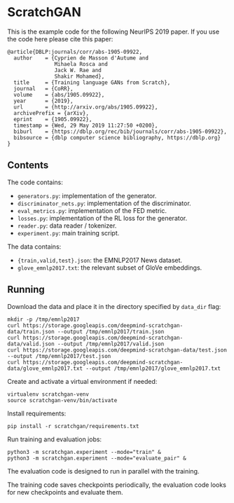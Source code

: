 # ScratchGAN

This is the example code for the following NeurIPS 2019 paper. If you use the
code here please cite this paper:

    @article{DBLP:journals/corr/abs-1905-09922,
      author    = {Cyprien de Masson d'Autume and
                   Mihaela Rosca and
                   Jack W. Rae and
                   Shakir Mohamed},
      title     = {Training language GANs from Scratch},
      journal   = {CoRR},
      volume    = {abs/1905.09922},
      year      = {2019},
      url       = {http://arxiv.org/abs/1905.09922},
      archivePrefix = {arXiv},
      eprint    = {1905.09922},
      timestamp = {Wed, 29 May 2019 11:27:50 +0200},
      biburl    = {https://dblp.org/rec/bib/journals/corr/abs-1905-09922},
      bibsource = {dblp computer science bibliography, https://dblp.org}
    }


## Contents

The code contains:

  * `generators.py`: implementation of the generator.
  * `discriminator_nets.py`: implementation of the discriminator.
  * `eval_metrics.py`: implementation of the FED metric.
  * `losses.py`: implementation of the RL loss for the generator.
  * `reader.py`: data reader / tokenizer.
  * `experiment.py`: main training script.

The data contains:

  * `{train,valid,test}.json`: the EMNLP2017 News dataset.
  * `glove_emnlp2017.txt`: the relevant subset of GloVe embeddings.

## Running

Download the data and place it in the directory specified by `data_dir` flag:

    mkdir -p /tmp/emnlp2017
    curl https://storage.googleapis.com/deepmind-scratchgan-data/train.json --output /tmp/emnlp2017/train.json
    curl https://storage.googleapis.com/deepmind-scratchgan-data/valid.json --output /tmp/emnlp2017/valid.json
    curl https://storage.googleapis.com/deepmind-scratchgan-data/test.json --output /tmp/emnlp2017/test.json
    curl https://storage.googleapis.com/deepmind-scratchgan-data/glove_emnlp2017.txt --output /tmp/emnlp2017/glove_emnlp2017.txt

Create and activate a virtual environment if needed:

    virtualenv scratchgan-venv
    source scratchgan-venv/bin/activate

Install requirements:

    pip install -r scratchgan/requirements.txt

Run training and evaluation jobs:

    python3 -m scratchgan.experiment --mode="train" &
    python3 -m scratchgan.experiment --mode="evaluate_pair" &

The evaluation code is designed to run in parallel with the training.

The training code saves checkpoints periodically, the evaluation code
looks for new checkpoints and evaluate them.
